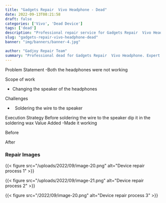 ```yaml
---
title: "Gadgets Repair  Vivo Headphone - Dead"
date: 2022-09-13T08:21:58
draft: false
categories: ['Vivo', 'Dead Device']
tags: ['dead']
description: "Professional repair service for Gadgets Repair  Vivo Headphone. Expert diagnosis and quality repairs in Bangalore."
slug: "gadgets-repair-vivo-headphone-dead"
banner: "img/banners/banner-4.jpg"

author: "Gadjoy Repair Team"
summary: "Professional dead for Gadgets Repair  Vivo Headphone. Expert technicians, quality parts, warranty included."
---
```


Problem Statement -Both the headphones were not working

Scope of work

- Changing the speaker of the headphones

Challenges

- &nbsp; Soldering the wire to the speaker

Execution Strategy Before soldering the wire to the speaker dip it in the soldering wax Value Added -Made it working

Before

After

### Repair Images

{{< figure src="/uploads/2022/09/image-20.png" alt="Device repair process 1" >}}

{{< figure src="/uploads/2022/09/image-21.png" alt="Device repair process 2" >}}

{{< figure src="/2022/09/image-20.png" alt="Device repair process 3" >}}

